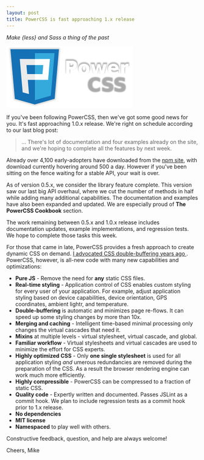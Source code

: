 ```yaml
---
layout: post
title: PowerCSS is fast approaching 1.x release
---
```

*Make {less} and Sass a thing of the past*

![PowerCSS is fast approaching 1.x release](/images/2016-02-22-pcss.png)

If you've been following PowerCSS, then we've got some good news for you.
It's fast approaching 1.0.x release. We're right on schedule according to
our last blog post:

> ... There's lot of documentation and four examples already on the site, 
> and we're hoping to complete all the features by next week. 

Already over 4,100 early-adopters have downloaded from the
[npm site](https://www.npmjs.com/package/powercss), with download currently
hovering around 500 a day. However if you've been sitting on the fence waiting
for a stable API, your wait is over.

As of version 0.5.x, we consider the library feature complete.
This version saw our last big API overhaul, where we cut the number of methods
in half while adding many additional capabilities.  The documentation and examples
have also been expanded and updated. We are especially proud of
**The PowerCSS Cookbook** section.

The work remaining between 0.5.x and 1.0.x release includes documentation 
updates, example implementations, and regression tests. We hope to complete
those tasks this week.

For those that came in late, PowerCSS provides a fresh approach to create
dynamic CSS on demand. [I advocated CSS double-buffering years ago
](https://www.youtube.com/watch?v=rnkMjzhxw4s). PowerCSS, however, is
all-new code with many new capabilities and optimizations:

- **Pure JS** - Remove the need for **any** static CSS files.
- **Real-time styling** - Application control of CSS enables custom 
  styling for every user of your application. For example, adjust
  application styling based on device capabilities,
  device orientation, GPS coordinates, ambient lightr, and temperature.
- **Double-buffering** is automatic and minimizes page re-flows. It can speed up
  some styling changes by more than 10x.
- **Merging and caching** - Intelligent time-based minimal processing
  only changes the virtual cascades that need it.
- **Mixins** at multiple levels - virtual stylesheet, virtual cascade, and global.
- **Familiar workflow** - Virtual stylesheets and virtual cascades are used
  to minimize the effort for CSS experts.
- **Highly optimized CSS** - Only **one single stylesheet** is used
  for all application styling *and* umerous redundancies are removed
  during the preparation of the CSS. As a result the browser rendering
  engine can work much more efficiently.
- **Highly compressible** - PowerCSS can be compressed to a fraction of static CSS.
- **Quality code** - Expertly written and documented.  Passes JSLint as a
  commit hook.  We plan to include regression tests as a commit hook 
  prior to 1.x release.
- **No dependencies**
- **MIT license**
- **Namespaced** to play well with others.

Constructive feedback, question, and help are always welcome!

Cheers, Mike
